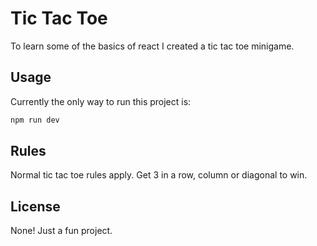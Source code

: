 # Tic Tac Toe

To learn some of the basics of react I created a tic tac toe minigame.

## Usage

Currently the only way to run this project is:
```bash
npm run dev
```

## Rules

Normal tic tac toe rules apply. Get 3 in a row, column or diagonal to win.

## License

None! Just a fun project.

